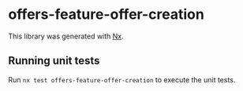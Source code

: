 # offers-feature-offer-creation

This library was generated with [Nx](https://nx.dev).

## Running unit tests

Run `nx test offers-feature-offer-creation` to execute the unit tests.
